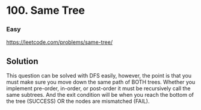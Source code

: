 # 100. Same Tree

### Easy

https://leetcode.com/problems/same-tree/

## Solution

This question can be solved with DFS easily, however, the point is that you must make sure you move down the same path of BOTH trees. Whether you implement pre-order, in-order, or post-order it must be recursively call the same subtrees. And the exit condition will be when you reach the bottom of the tree (SUCCESS) OR the nodes are mismatched (FAIL).